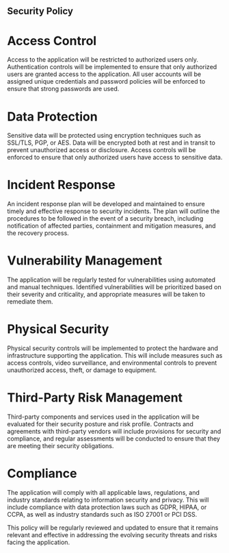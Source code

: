 ## Security Policy

# Access Control
Access to the application will be restricted to authorized users only. Authentication controls will be implemented to ensure that only authorized users are granted access to the application. All user accounts will be assigned unique credentials and password policies will be enforced to ensure that strong passwords are used.

# Data Protection
Sensitive data will be protected using encryption techniques such as SSL/TLS, PGP, or AES. Data will be encrypted both at rest and in transit to prevent unauthorized access or disclosure. Access controls will be enforced to ensure that only authorized users have access to sensitive data.

# Incident Response
An incident response plan will be developed and maintained to ensure timely and effective response to security incidents. The plan will outline the procedures to be followed in the event of a security breach, including notification of affected parties, containment and mitigation measures, and the recovery process.

# Vulnerability Management
The application will be regularly tested for vulnerabilities using automated and manual techniques. Identified vulnerabilities will be prioritized based on their severity and criticality, and appropriate measures will be taken to remediate them.

# Physical Security
Physical security controls will be implemented to protect the hardware and infrastructure supporting the application. This will include measures such as access controls, video surveillance, and environmental controls to prevent unauthorized access, theft, or damage to equipment.

# Third-Party Risk Management
Third-party components and services used in the application will be evaluated for their security posture and risk profile. Contracts and agreements with third-party vendors will include provisions for security and compliance, and regular assessments will be conducted to ensure that they are meeting their security obligations.

# Compliance
The application will comply with all applicable laws, regulations, and industry standards relating to information security and privacy. This will include compliance with data protection laws such as GDPR, HIPAA, or CCPA, as well as industry standards such as ISO 27001 or PCI DSS.

This policy will be regularly reviewed and updated to ensure that it remains relevant and effective in addressing the evolving security threats and risks facing the application.
